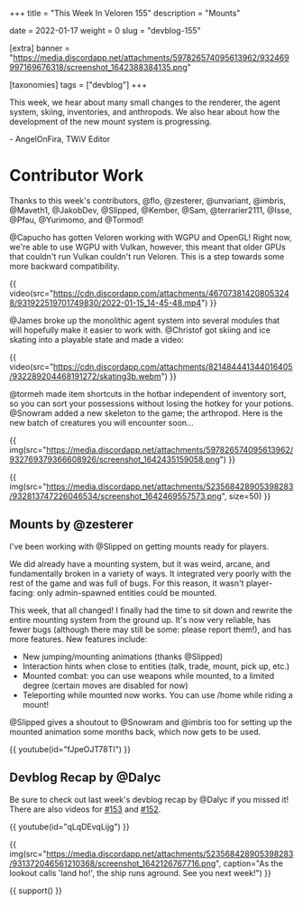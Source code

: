+++
title = "This Week In Veloren 155"
description = "Mounts"

date = 2022-01-17
weight = 0
slug = "devblog-155"

[extra]
banner = "https://media.discordapp.net/attachments/597826574095613962/932469997169676318/screenshot_1642388384135.png"

[taxonomies]
tags = ["devblog"]
+++

This week, we hear about many small changes to the renderer, the agent system,
skiing, inventories, and anthropods. We also hear about how the development of
the new mount system is progressing.

\- AngelOnFira, TWiV Editor

# Contributor Work

Thanks to this week's contributors, @flo, @zesterer, @unvariant, @imbris,
@Maveth1, @JakobDev, @Slipped, @Kember, @Sam, @terrarier2111, @Isse, @Pfau,
@Yurimomo, and @Tormod!

@Capucho has gotten Veloren working with WGPU and OpenGL! Right now, we're able
to use WGPU with Vulkan, however, this meant that older GPUs that couldn't run
Vulkan couldn't run Veloren. This is a step towards some more backward
compatibility.

{{
    video(src="https://cdn.discordapp.com/attachments/467073814208053248/931922519701749830/2022-01-15_14-45-48.mp4")
}}

@James broke up the monolithic agent system into several modules that will
hopefully make it easier to work with. @Christof got skiing and ice skating into
a playable state and made a video:

{{
    video(src="https://cdn.discordapp.com/attachments/821484441344016405/932289204468191272/skating3b.webm")
}}

@tormeh made item shortcuts in the hotbar independent of inventory sort, so you
can sort your possessions without losing the hotkey for your potions. @Snowram
added a new skeleton to the game; the arthropod. Here is the new batch of
creatures you will encounter soon...

{{
    img(src="https://media.discordapp.net/attachments/597826574095613962/932769379366608926/screenshot_1642435159058.png")
}}

{{
    img(src="https://media.discordapp.net/attachments/523568428905398283/932813747226046534/screenshot_1642469557573.png",
    size=50)
}}

## Mounts by @zesterer

I've been working with @Slipped on getting mounts ready for players.

We did already have a mounting system, but it was weird, arcane, and
fundamentally broken in a variety of ways. It integrated very poorly with the
rest of the game and was full of bugs. For this reason, it wasn't player-facing:
only admin-spawned entities could be mounted.

This week, that all changed! I finally had the time to sit down and rewrite the
entire mounting system from the ground up. It's now very reliable, has fewer
bugs (although there may still be some: please report them!), and has more
features. New features include:

- New jumping/mounting animations (thanks @Slipped)
- Interaction hints when close to entities (talk, trade, mount, pick up, etc.)
- Mounted combat: you can use weapons while mounted, to a limited degree
  (certain moves are disabled for now)
- Teleporting while mounted now works. You can use /home while riding a mount!

@Slipped gives a shoutout to @Snowram and @imbris too for setting up the mounted
animation some months back, which now gets to be used.

{{ youtube(id="fJpeOJT78TI") }}

## Devblog Recap by @Dalyc

Be sure to check out last week's devblog recap by @Dalyc if you missed it! There
are also videos for [#153](https://www.youtube.com/watch?v=f3wu05TnryA) and
[#152](https://www.youtube.com/watch?v=a5WPY5Bvhgo).

{{ youtube(id="qLqDEvqLijg") }}

{{
    img(src="https://media.discordapp.net/attachments/523568428905398283/931372046561210368/screenshot_1642126767716.png",
    caption="As the lookout calls 'land ho!', the ship runs aground. See you next week!")
}}

{{ support() }}
